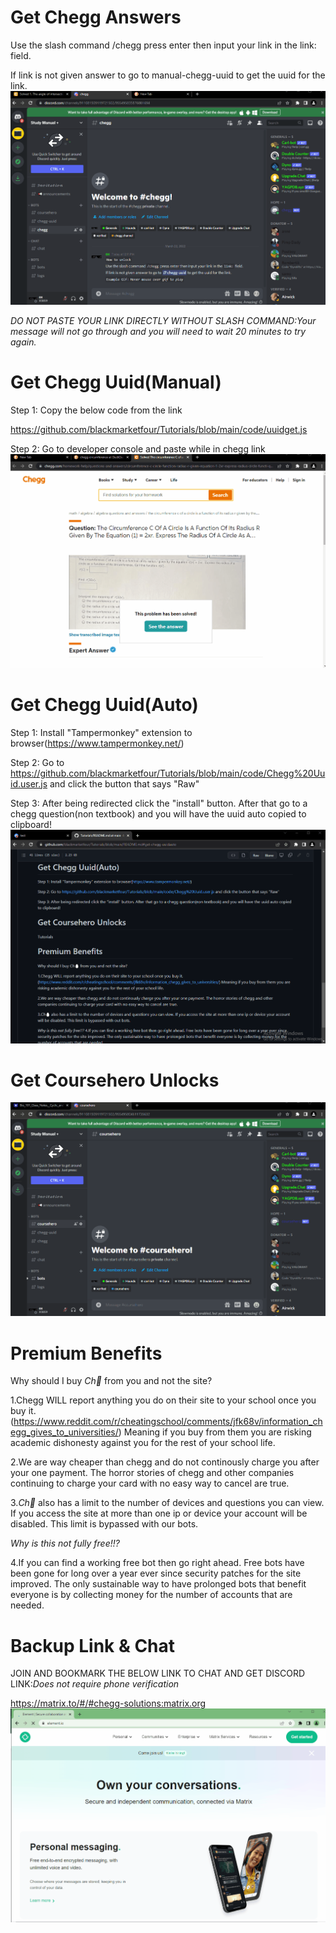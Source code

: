 # Get Chegg Answers
Use the slash command /chegg press enter then input your link in the link: field.

If link is not given answer to go to manual-chegg-uuid to get the uuid for the link.
![Example Gif:](https://github.com/blackmarketfour/Tutorials/blob/main/Images/chegganswer.gif?raw=true)

*DO NOT PASTE YOUR LINK DIRECTLY WITHOUT SLASH COMMAND:Your message will not go through and you will need to wait 20 minutes to try again.*


# Get Chegg Uuid(Manual)
Step 1: Copy the below code from the link

https://github.com/blackmarketfour/Tutorials/blob/main/code/uuidget.js

Step 2: Go to developer console and paste while in chegg link
![Example Gif:](https://github.com/blackmarketfour/Tutorials/blob/main/Images/chegguuid.gif?raw=true)


# Get Chegg Uuid(Auto)
Step 1: Install "Tampermonkey" extension to browser(https://www.tampermonkey.net/)

Step 2: Go to https://github.com/blackmarketfour/Tutorials/blob/main/code/Chegg%20Uuid.user.js and click the button that says "Raw"

Step 3: After being redirected click the "install" button. After that go to a chegg question(non textbook) and you will have the uuid auto copied to clipboard!
![Example Gif:](https://github.com/blackmarketfour/Tutorials/blob/main/Images/autochegguuid.gif?raw=true)


# Get Coursehero Unlocks
![Example Gif:](https://github.com/blackmarketfour/Tutorials/blob/main/Images/courseheroanswer.gif?raw=true)


# Premium Benefits
Why should I buy *Ch🥚* from you and not the site?

1.Chegg WILL report anything you do on their site to your school once you buy it.
(https://www.reddit.com/r/cheatingschool/comments/jfk68v/information_chegg_gives_to_universities/)
Meaning if you buy from them you are risking academic dishonesty against you for the rest of your school life.

2.We are way cheaper than chegg and do not continously charge you after your one payment. The horror stories of chegg and other companies continuing to charge your card with no easy way to cancel are true.

3.*Ch🥚* also has a limit to the number of devices and questions you can view. If you access the site at more than one ip or device your account will be disabled. This limit is bypassed with our bots.

*Why is this not fully free!!?*

4.If you can find a working free bot then go right ahead. Free bots have been gone for long over a year ever since security patches for the site improved. The only sustainable way to have prolonged bots that benefit everyone is by collecting money for the number of accounts that are needed.

# Backup Link & Chat
JOIN AND BOOKMARK THE BELOW LINK TO CHAT AND GET DISCORD LINK:*Does not require phone verification*

https://matrix.to/#/#chegg-solutions:matrix.org
![Example Gif:](https://github.com/blackmarketfour/Tutorials/blob/main/Images/joinmatrixserver.gif?raw=true)
